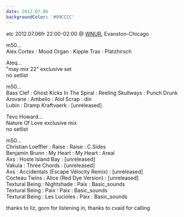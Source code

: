 ```yaml
---
date: 2012.07.06
backgroundColor: '#99CCCC'
---
```


etc 2012.07.06fr 22:00-02:00 @ [WNUR](http://www.wnur.org/), Evanston-Chicago  

m50...  
Alex Cortex : Mood Organ : Kipple Trax : Platzhirsch  

Ateq...  
"may mix 22" exclusive set  
no setlist  

m50...  
Bass Clef : Ghost Kicks In The Spiral : Reeling Skullways : Punch Drunk  
Arovane : Ambelio : Atol Scrap : din  
Lubin : Dramp Kraftvaerk : \[unreleased\]  

Tevo Howard...  
Nature Of Love exclusive mix  
no setlist  

m50...  
Christian Loeffler : Raise : Raise : C.Sides  
Benjamin Brunn : My Heart : My Heart : Areal  
Axs : Hoste Island Bay : \[unreleased\]  
Vakula : Three Chords : \[unreleased\]  
Axs : Accidentals (Escape Velocity Remix) : \[unreleased\]  
Cocteau Twins : Alice (Red Dye Version) : \[unreleased\]  
Textural Being : Nightshade : Paix : Basic\_sounds  
Textural Being : Paix : Paix : Basic\_sounds  
Textural Being : Les Lucioles : Paix : Basic\_sounds  

thanks to liz, gorn for listening in, thanks to cvaid for calling